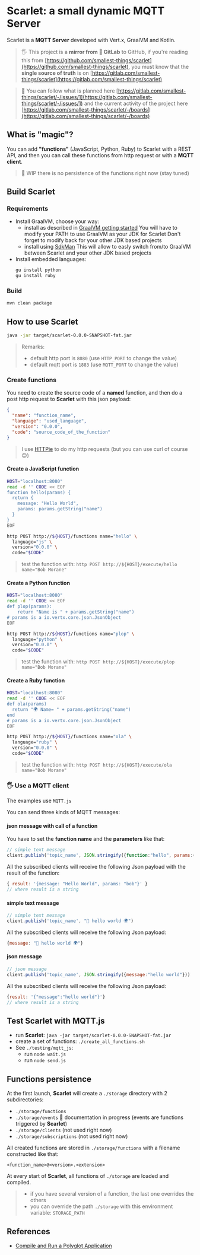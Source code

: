 # Scarlet: a small dynamic MQTT Server

Scarlet is a **MQTT Server** developed with Vert.x, GraalVM and Kotlin.

> 🖐️ This project is a **mirror from 🦊 GitLab** to GitHub, if you're reading this from [https://github.com/smallest-things/scarlet](https://github.com/smallest-things/scarlet), you must know that the **single source of truth** is on [https://gitlab.com/smallest-things/scarlet](https://gitlab.com/smallest-things/scarlet)

> 👀 You can follow what is planned here [https://gitlab.com/smallest-things/scarlet/-/issues/1](https://gitlab.com/smallest-things/scarlet/-/issues/1) and the current activity of the project here [https://gitlab.com/smallest-things/scarlet/-/boards](https://gitlab.com/smallest-things/scarlet/-/boards)


## What is "magic"?

You can add **"functions"** (JavaScript, Python, Ruby) to Scarlet with a REST API, and then you can call these functions from http request or with a **MQTT client**.

> 🚧 WIP there is no persistence of the functions right now (stay tuned)

## Build Scarlet

### Requirements

- Install GraalVM, choose your way:
  - install as described in [GraalVM getting started](https://www.graalvm.org/getting-started/)
    You will have to modify your PATH to use GraalVM as your JDK for Scarlet
    Don't forget to modify back for your other JDK based projects
  - install using [SdkMan](https://sdkman.io/)
    This will allow to easly switch from/to GraalVM between Scarlet and your other JDK based projects
- Install embedded languages:
    ```bash
    gu install python
    gu install ruby
    ```
### Build

```bash
mvn clean package
```

## How to use Scarlet

```bash
java -jar target/scarlet-0.0.0-SNAPSHOT-fat.jar
```

> Remarks:
> - default http port is `8080` (use `HTTP_PORT` to change the value)
> - default mqtt port is `1883` (use `MQTT_PORT` to change the value)

### Create functions

You need to create the source code of a **named** function, and then do a post http request to **Scarlet** with this json payload:

```json
{
  "name": "function_name",
  "language": "used_language",
  "version": "0.0.0",
  "code": "source_code_of_the_function"
}
```

> I use [HTTPie](https://httpie.org/) to do my http requests (but you can use curl of course 😉)

#### Create a JavaScript function

```bash
HOST="localhost:8080"
read -d '' CODE << EOF
function hello(params) {
  return {
    message: "Hello World",
    params: params.getString("name")
  }
}
EOF

http POST http://${HOST}/functions name="hello" \
  language="js" \
  version="0.0.0" \
  code="$CODE"
```

> test the function with: `http POST http://${HOST}/execute/hello name="Bob Morane"`


#### Create a Python function

```bash
HOST="localhost:8080"
read -d '' CODE << EOF
def plop(params):
    return "Name is " + params.getString("name")
# params is a io.vertx.core.json.JsonObject
EOF

http POST http://${HOST}/functions name="plop" \
  language="python" \
  version="0.0.0" \
  code="$CODE"
```

> test the function with: `http POST http://${HOST}/execute/plop name="Bob Morane"`


#### Create a Ruby function

```bash
HOST="localhost:8080"
read -d '' CODE << EOF
def ola(params)
  return "🌍 Name= " + params.getString("name")
end
# params is a io.vertx.core.json.JsonObject
EOF

http POST http://${HOST}/functions name="ola" \
  language="ruby" \
  version="0.0.0" \
  code="$CODE"
```

> test the function with: `http POST http://${HOST}/execute/ola name="Bob Morane"`

### 🖐 Use a MQTT client

The examples use `MQTT.js`

You can send three kinds of MQTT messages:

#### json message with call of a function

You have to set the **function name** and the **parameters** like that:

```javascript
// simple text message
client.publish('topic_name', JSON.stringify({function:"hello", params:{name:"bob morane"}}))
```

All the subscribed clients will receive the following Json payload with the result of the function:

```javascript
{ result: '{message: "Hello World", params: "bob"}' }
// where result is a string
```

#### simple text message

```javascript
// simple text message
client.publish('topic_name', "👋 hello world 🌍")
```

All the subscribed clients will receive the following Json payload:

```javascript
{message: "👋 hello world 🌍"}
```

#### json message

```javascript
// json message
client.publish('topic_name', JSON.stringify({message:"hello world"}))
```

All the subscribed clients will receive the following Json payload:

```javascript
{result: '{"message":"hello world"}'}
// where result is a string
```

## Test Scarlet with MQTT.js

- run **Scarlet**: `java -jar target/scarlet-0.0.0-SNAPSHOT-fat.jar`
- create a set of functions: `./create_all_functions.sh`
- See `./testing/mqtt_js`:
  - run `node wait.js`
  - run `node send.js`

## Functions persistence

At the first launch, **Scarlet** will create a `./storage` directory with 2 subdirectories:
- `./storage/functions`
- `./storage/events` 🚧 documentation in progress (events are functions triggered by **Scarlet**)
- `./storage/clients` (not used right now)
- `./storage/subscriptions` (not used right now)

All created functions are stored in `./storage/functions` with a filename constructed like that:
```
<function_name>@<version>.<extension>
```

At every start of **Scarlet**, all functions of `./storage` are loaded and compiled.

> - if you have several version of a function, the last one overrides the others
> - you can override the path `./storage` with this environment variable: `STORAGE_PATH`

## References

- [Compile and Run a Polyglot Application](https://www.graalvm.org/docs/reference-manual/embed/)

